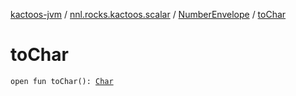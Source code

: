 [kactoos-jvm](../../index.md) / [nnl.rocks.kactoos.scalar](../index.md) / [NumberEnvelope](index.md) / [toChar](./to-char.md)

# toChar

`open fun toChar(): `[`Char`](https://kotlinlang.org/api/latest/jvm/stdlib/kotlin/-char/index.html)